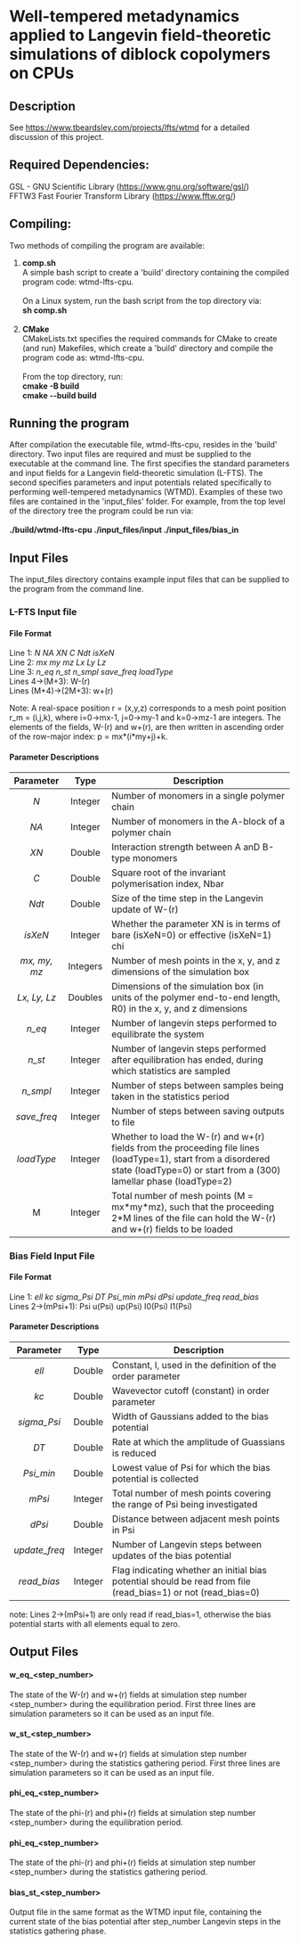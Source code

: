 # Well-tempered metadynamics applied to Langevin field-theoretic simulations of diblock copolymers on CPUs

## Description
See https://www.tbeardsley.com/projects/lfts/wtmd for a detailed discussion of this project.<br>

## Required Dependencies:
GSL - GNU Scientific Library (https://www.gnu.org/software/gsl/)<br>
FFTW3 Fast Fourier Transform Library (https://www.fftw.org/)<br>

## Compiling:
Two methods of compiling the program are available:<br>
<ol>
  <li><b>comp.sh</b>
    <br>
    A simple bash script to create a 'build' directory containing the compiled program code: wtmd-lfts-cpu.<br><br>
    On a Linux system, run the bash script from the top directory via:<br>
    <b>sh comp.sh</b>
    <br><br>
  </li>
  <li><b>CMake</b>
    <br>
    CMakeLists.txt specifies the required commands for CMake to create (and run) Makefiles, which create a 'build' directory and compile the program code as: wtmd-lfts-cpu.<br><br>
    From the top directory, run: <br>
    <b>cmake -B build</b><br>
    <b>cmake --build build</b>
  </li>
</ol>

## Running the program
After compilation the executable file, wtmd-lfts-cpu, resides in the 'build' directory. Two input files are required and must be supplied to the executable at the command line. The first specifies the standard parameters and input fields for a Langevin field-theoretic simulation (L-FTS). The second specifies parameters and input potentials related specifically to performing well-tempered metadynamics (WTMD). Examples of these two files are contained in the 'input_files' folder. 
For example, from the top level of the directory tree the program could be run via: <br><br>
<b>./build/wtmd-lfts-cpu ./input_files/input ./input_files/bias_in</b>

## Input Files
The input_files directory contains example input files that can be supplied to the program from the command line.

### L-FTS Input file

#### File Format
Line 1: <em>N NA XN C Ndt isXeN</em><br>
Line 2: <em>mx my mz Lx Ly Lz</em><br>
Line 3: <em>n_eq n_st n_smpl save_freq loadType</em><br>
Lines 4->(M+3): W-(r)<br>
Lines (M+4)->(2M+3): w+(r)<br>

Note: A real-space position r = (x,y,z) corresponds to a mesh point position r_m = (i,j,k), where i=0->mx-1, j=0->my-1 and k=0->mz-1 are integers. The elements of the fields, W-(r) and w+(r), are then written in ascending order of the row-major index: p = mx\*(i\*my+j)+k.

#### Parameter Descriptions
| Parameter | Type | Description |
| :---: | :---: | --- |
| <em>N</em> | Integer | Number of monomers in a single polymer chain |
| <em>NA</em> | Integer | Number of monomers in the A-block of a polymer chain |
| <em>XN</em> | Double | Interaction strength between A anD B-type monomers |
| <em>C</em> | Double | Square root of the invariant polymerisation index, Nbar |
| <em>Ndt</em> | Double | Size of the time step in the Langevin update of W-(r) |
| <em>isXeN</em> | Integer | Whether the parameter XN is in terms of bare (isXeN=0) or effective (isXeN=1) chi |
| <em>mx, my, mz</em> | Integers | Number of mesh points in the x, y, and z dimensions of the simulation box |
| <em>Lx, Ly, Lz</em> | Doubles | Dimensions of the simulation box (in units of the polymer end-to-end length, R0) in the x, y, and z dimensions |
| <em>n_eq</em> | Integer | Number of langevin steps performed to equilibrate the system |
| <em>n_st</em> | Integer | Number of langevin steps performed after equilibration has ended, during which statistics are sampled |
| <em>n_smpl</em> | Integer | Number of steps between samples being taken in the statistics period |
| <em>save_freq</em> | Integer | Number of steps between saving outputs to file |
| <em>loadType</em> | Integer | Whether to load the W-(r) and w+(r) fields from the proceeding file lines (loadType=1), start from a disordered state (loadType=0) or start from a (300) lamellar phase (loadType=2) |
| M | Integer | Total number of mesh points (M = mx\*my\*mz), such that the proceeding 2*M lines of the file can hold the W-(r) and w+(r) fields to be loaded |

### Bias Field Input File

#### File Format
Line 1: <em>ell kc sigma_Psi DT Psi_min mPsi dPsi update_freq read_bias</em><br>
Lines 2->(mPsi+1): Psi u(Psi) up(Psi) I0(Psi) I1(Psi)<br>

#### Parameter Descriptions
| Parameter | Type | Description |
| :---: | :---: | --- |
| <em>ell</em> | Double | Constant, l, used in the definition of the order parameter |
| <em>kc</em> | Double | Wavevector cutoff (constant) in order parameter |
| <em>sigma_Psi</em> | Double | Width of Gaussians added to the bias potential |
| <em>DT</em> | Double | Rate at which the amplitude of Guassians is reduced |
| <em>Psi_min</em> | Double | Lowest value of Psi for which the bias potential is collected |
| <em>mPsi</em> | Integer | Total number of mesh points covering the range of Psi being investigated |
| <em>dPsi</em> | Double | Distance between adjacent mesh points in Psi |
| <em>update_freq</em> | Integer | Number of Langevin steps between updates of the bias potential |
| <em>read_bias</em> | Integer | Flag indicating whether an initial bias potential should be read from file (read_bias=1) or not (read_bias=0) |

note: Lines 2->(mPsi+1) are only read if read_bias=1, otherwise the bias potential starts with all elements equal to zero.<br>

## Output Files
#### w_eq_<step_number>
The state of the W-(r) and w+(r) fields at simulation step number <step_number> during the equilibration period. First three lines are simulation parameters so it can be used as an input file.<br>

#### w_st_<step_number>
The state of the W-(r) and w+(r) fields at simulation step number <step_number> during the statistics gathering period. First three lines are simulation parameters so it can be used as an input file.<br>

#### phi_eq_<step_number>
The state of the phi-(r) and phi+(r) fields at simulation step number <step_number> during the equilibration period.<br>

#### phi_eq_<step_number>
The state of the phi-(r) and phi+(r) fields at simulation step number <step_number> during the statistics gathering period.<br>

#### bias_st_<step_number>
Output file in the same format as the WTMD input file, containing the current state of the bias potential after step_number Langevin steps in the statistics gathering phase.


